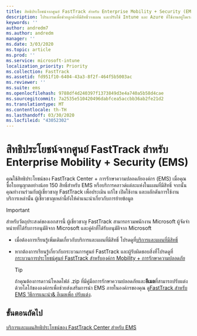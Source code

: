 ```yaml
---
title: สิทธิประโยชน์จากศูนย์ FastTrack สำหรับ Enterprise Mobility + Security (EMS)
description: โปรแกรมเพื่อช่วยลูกค้าที่มีสิทธิ์วางแผน และปรับใช้ Intune และ Azure ที่ใช้งานอยู่ไดเรกทอรีพรีเมียม
keywords: ''
author: andredm7
ms.author: andredm
manager: ''
ms.date: 3/03/2020
ms.topic: article
ms.prod: ''
ms.service: microsoft-intune
localization_priority: Priority
ms.collection: FastTrack
ms.assetid: fd951f10-6404-43a3-8f2f-464f5b5003ac
ms.reviewer: ''
ms.suite: ems
ms.openlocfilehash: 9788df4d240397f1373849d3e4a740a5b58d4cae
ms.sourcegitcommit: 7a2535e510420496dabfcea5accbb36ab2fe21d2
ms.translationtype: MT
ms.contentlocale: th-TH
ms.lasthandoff: 03/30/2020
ms.locfileid: "43052302"
---
```

# <a name="fasttrack-center-benefit-for-enterprise-mobility--security-ems"></a>สิทธิประโยชน์จากศูนย์ FastTrack สำหรับ Enterprise Mobility + Security (EMS)

คุณใช้สิทธิประโยชน์ของ FastTrack Center + การรักษาความปลอดภัยองค์กร (EMS) เมื่อคุณซื้อใบอนุญาตอย่างน้อย 150 สิทธิ์สําหรับ EMS หรือบริการคลาวด์แต่ละแห่งในแผนที่มีสิทธิ์ จากนั้นคุณทํางานร่วมกับผู้เชี่ยวชาญ FastTrack เพื่อประเมิน แก้ไข เปิดใช้งาน และผลักดันการใช้งานบริการเหล่านั้น ผู้เชี่ยวชาญเหล่านี้ยังให้คําแนะนําเกี่ยวกับการย้ายข้อมูล 

> [!IMPORTANT]
> สําหรับวัตถุประสงค์ของเอกสารนี้ ผู้เชี่ยวชาญ FastTrack สามารถรวมพนักงาน Microsoft ผู้จัดจําหน่ายที่ได้รับการอนุมัติจาก Microsoft และคู่ค้าที่ได้รับอนุมัติจาก Microsoft

- เมื่อต้องการเรียนรู้เพิ่มเติมเกี่ยวกับบริการและแผนที่มีสิทธิ์ โปรดดูที่[บริการและแผนที่มีสิทธิ์](M365-eligible-services-and-plans.md)

- หากต้องการเรียนรู้เกี่ยวกับกระบวนการศูนย์ FastTrack และผู้รับผิดชอบสิ่งที่โปรดดูที่[กระบวนการประโยชน์ศูนย์ FastTrack สําหรับองค์กร Mobility + การรักษาความปลอดภัย](EMS-fasttrack-process.md)

    > [!TIP]
    > ถ้าคุณต้องการดาวน์โหลดไฟล์ .zip ที่มีคู่มือการรักษาความปลอดภัยและ**อีเมล**ที่สามารถปรับแต่งด้วยโลโก้ขององค์กรเพื่อช่วยส่งเสริมการนํา EMS ภายในองค์กรของคุณ ดู[FastTrack สําหรับ EMS วิธีการแนะนํา& อีเมลเพื่อ ปรับแต่ง](https://gallery.technet.microsoft.com/FastTrack-for-EMS-How-To-f170da4c).

## <a name="next-steps"></a>ขั้นตอนถัดไป

[บริการและแผนสิทธิประโยชน์ของ FastTrack Center สําหรับ EMS](M365-eligible-services-and-plans.md)

